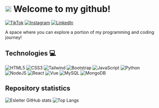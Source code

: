# <img src="https://media.giphy.com/media/6ZSIyxazaqlCrCuRMB/giphy.gif" width="20"/> Welcome to my github!

<!--![Banner](banner.png)-->

<!--[![YouTube](https://img.shields.io/badge/YouTube-%23FF0000.svg?style=for-the-badge&logo=YouTube&logoColor=white)](https://www.youtube.com/@minickname)-->

[![TikTok](https://img.shields.io/badge/TikTok-%23000000.svg?style=for-the-badge&logo=TikTok&logoColor=white)](https://www.tiktok.com/@xesleiter)
[![Instagram](https://img.shields.io/badge/Instagram-%23E4405F.svg?style=for-the-badge&logo=Instagram&logoColor=white)](https://www.instagram.com/xesleiter/)
[![LinkedIn](https://img.shields.io/badge/LinkedIn-0077B5?style=for-the-badge&logo=linkedin&logoColor=white)](https://www.linkedin.com/in/xesleiter/)

A space where you can explore a portion of my programming and coding journey!

## Technologies 💻

![HTML5](https://img.shields.io/badge/html5-%23E34F26.svg?style=for-the-badge&logo=html5&logoColor=white)
![CSS3](https://img.shields.io/badge/css3-%231572B6.svg?style=for-the-badge&logo=css3&logoColor=white)
![Tailwind](https://img.shields.io/badge/Tailwind_CSS-38B2AC?style=for-the-badge&logo=tailwind-css&logoColor=white)
![Bootstrap](https://img.shields.io/badge/Bootstrap-563D7C?style=for-the-badge&logo=bootstrap&logoColor=white)
![JavaScript](https://img.shields.io/badge/javascript-%23323330.svg?style=for-the-badge&logo=javascript&logoColor=%23F7DF1E)
![Python](https://img.shields.io/badge/python-3670A0?style=for-the-badge&logo=python&logoColor=ffdd54)
![NodeJS](https://img.shields.io/badge/Node.js-43853D?style=for-the-badge&logo=node.js&logoColor=white)
![React](https://img.shields.io/badge/React-20232A?style=for-the-badge&logo=react&logoColor=61DAFB)
![Vue](https://img.shields.io/badge/Vue.js-35495E?style=for-the-badge&logo=vue.js&logoColor=4FC08D)
![MySQL](https://img.shields.io/badge/mysql-%2300f.svg?style=for-the-badge&logo=mysql&logoColor=white)
![MongoDB](https://img.shields.io/badge/MongoDB-4EA94B?style=for-the-badge&logo=mongodb&logoColor=white)

<!--![Java](https://img.shields.io/badge/java-%23ED8B00.svg?style=for-the-badge&logo=openjdk&logoColor=white)-->
<!--![Spring](https://img.shields.io/badge/spring-%236DB33F.svg?style=for-the-badge&logo=spring&logoColor=white)-->
<!--![PHP](https://img.shields.io/badge/PHP-777BB4?style=for-the-badge&logo=php&logoColor=white)-->

## Repository statistics

![Esleiter GitHub stats](https://github-readme-stats.vercel.app/api?username=esleiter&show_icons=true&theme=dark) ![Top Langs](https://github-readme-stats.vercel.app/api/top-langs/?username=esleiter&layout=compact&theme=dark)
